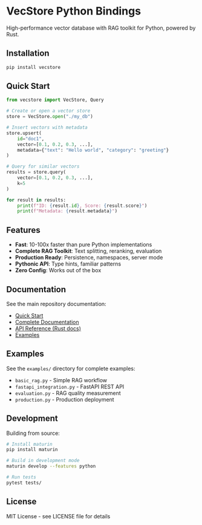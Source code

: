 # VecStore Python Bindings

High-performance vector database with RAG toolkit for Python, powered by Rust.

## Installation

```bash
pip install vecstore
```

## Quick Start

```python
from vecstore import VecStore, Query

# Create or open a vector store
store = VecStore.open("./my_db")

# Insert vectors with metadata
store.upsert(
    id="doc1",
    vector=[0.1, 0.2, 0.3, ...],
    metadata={"text": "Hello world", "category": "greeting"}
)

# Query for similar vectors
results = store.query(
    vector=[0.1, 0.2, 0.3, ...],
    k=5
)

for result in results:
    print(f"ID: {result.id}, Score: {result.score}")
    print(f"Metadata: {result.metadata}")
```

## Features

- **Fast**: 10-100x faster than pure Python implementations
- **Complete RAG Toolkit**: Text splitting, reranking, evaluation
- **Production Ready**: Persistence, namespaces, server mode
- **Pythonic API**: Type hints, familiar patterns
- **Zero Config**: Works out of the box

## Documentation

See the main repository documentation:

- [Quick Start](../QUICKSTART.md)
- [Complete Documentation](../MASTER-DOCUMENTATION.md)
- [API Reference (Rust docs)](https://docs.rs/vecstore)
- [Examples](examples/)

## Examples

See the `examples/` directory for complete examples:

- `basic_rag.py` - Simple RAG workflow
- `fastapi_integration.py` - FastAPI REST API
- `evaluation.py` - RAG quality measurement
- `production.py` - Production deployment

## Development

Building from source:

```bash
# Install maturin
pip install maturin

# Build in development mode
maturin develop --features python

# Run tests
pytest tests/
```

## License

MIT License - see LICENSE file for details
